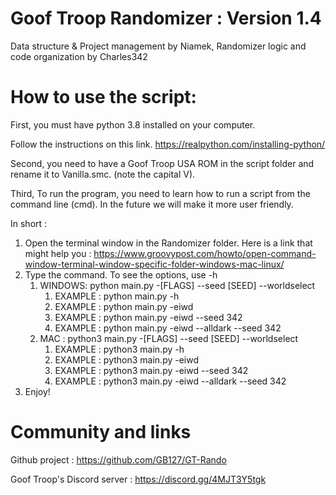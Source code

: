 # Goof Troop Randomizer : Version 1.4
Data structure & Project management by Niamek, 
Randomizer logic and code organization by Charles342


# How to use the script:
First, you must have python 3.8 installed on your computer.

Follow the instructions on this link.
https://realpython.com/installing-python/


Second, you need to have a Goof Troop USA ROM in the script folder and rename it to Vanilla.smc. (note the capital V).


Third, To run the program, you need to learn how to run a script from the command line (cmd). In the future we will make it more user friendly.

In short :
1. Open the terminal window in the Randomizer folder. Here is a link that might help you : https://www.groovypost.com/howto/open-command-window-terminal-window-specific-folder-windows-mac-linux/
2. Type the command. To see the options, use -h
    1. WINDOWS: python main.py -[FLAGS] --seed [SEED] --worldselect
        1. EXAMPLE : python main.py -h
        2. EXAMPLE : python main.py -eiwd
        3. EXAMPLE : python main.py -eiwd --seed 342
        4. EXAMPLE : python main.py -eiwd --alldark --seed 342
    2. MAC : python3 main.py  -[FLAGS] --seed [SEED] --worldselect
        1. EXAMPLE : python3 main.py -h
        2. EXAMPLE : python3 main.py -eiwd
        3. EXAMPLE : python3 main.py -eiwd --seed 342
        4. EXAMPLE : python3 main.py -eiwd --alldark --seed 342
3. Enjoy!

# Community and links
Github project : https://github.com/GB127/GT-Rando

Goof Troop's Discord server : https://discord.gg/4MJT3Y5tgk
